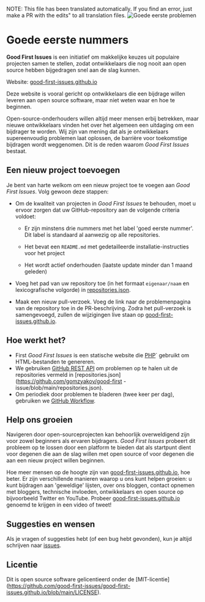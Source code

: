 NOTE: This file has been translated automatically. If you find an error, just make a PR with the edits" to all translation files.
![Goede eerste problemen](../assets/github/social-preview.png)

# Goede eerste nummers

**Good First Issues** is een initiatief om makkelijke keuzes uit populaire projecten samen te stellen, zodat ontwikkelaars die nog nooit aan open source hebben bijgedragen snel aan de slag kunnen.

Website: [good-first-issues.github.io](https://good-first-issues.github.io)

Deze website is vooral gericht op ontwikkelaars die een bijdrage willen leveren aan open source software, maar niet weten waar en hoe te beginnen.

Open-source-onderhouders willen altijd meer mensen erbij betrekken, maar nieuwe ontwikkelaars vinden het over het algemeen een uitdaging om een bijdrager te worden. Wij zijn van mening dat als je ontwikkelaars supereenvoudig problemen laat oplossen, de barrière voor toekomstige bijdragen wordt weggenomen. Dit is de reden waarom *Good First Issues* bestaat.

## Een nieuw project toevoegen

Je bent van harte welkom om een nieuw project toe te voegen aan *Good First Issues*. Volg gewoon deze stappen:

- Om de kwaliteit van projecten in *Good First Issues* te behouden, moet u ervoor zorgen dat uw GitHub-repository aan de volgende criteria voldoet:

     - Er zijn minstens drie nummers met het label 'goed eerste nummer'. Dit label is standaard al aanwezig op alle repositories.

     - Het bevat een `README.md` met gedetailleerde installatie-instructies voor het project

     - Het wordt actief onderhouden (laatste update minder dan 1 maand geleden)

- Voeg het pad van uw repository toe (in het formaat `eigenaar/naam` en lexicografische volgorde) in [repositories.json](https://github.com/gomzyakov/good-first-issue/blob/main/repositories.json).

- Maak een nieuw pull-verzoek. Voeg de link naar de problemenpagina van de repository toe in de PR-beschrijving. Zodra het pull-verzoek is samengevoegd, zullen de wijzigingen live staan op [good-first-issues.github.io](https://good-first-issues.github.io).

## Hoe werkt het?

- First *Good First Issues* is een statische website die [PHP](https://www.php.net)` gebruikt om HTML-bestanden te genereren.
- We gebruiken [GitHub REST API](https://docs.github.com/en/rest) om problemen op te halen uit de repositories vermeld in [repositories.json](https://github.com/gomzyakov/good-first -issue/blob/main/repositories.json).
- Om periodiek door problemen te bladeren (twee keer per dag), gebruiken we [GitHub Workflow](https://docs.github.com/en/actions/using-workflows).

## Help ons groeien

Navigeren door open-sourceprojecten kan behoorlijk overweldigend zijn voor zowel beginners als ervaren bijdragers. *Good First Issues* probeert dit probleem op te lossen door een platform te bieden dat als startpunt dient voor degenen die aan de slag willen met open source of voor degenen die aan een nieuw project willen beginnen.

Hoe meer mensen op de hoogte zijn van [good-first-issues.github.io](https://good-first-issues.github.io), hoe beter. Er zijn verschillende manieren waarop u ons kunt helpen groeien: u kunt bijdragen aan 'geweldige' lijsten, over ons bloggen, contact opnemen met bloggers, technische invloeden, ontwikkelaars en open source op bijvoorbeeld Twitter en YouTube. Probeer [good-first-issues.github.io](https://good-first-issues.github.io) genoemd te krijgen in een video of tweet!

## Suggesties en wensen

Als je vragen of suggesties hebt (of een bug hebt gevonden), kun je altijd schrijven naar [issues](https://github.com/good-first-issues/good-first-issues.github.io/issues).

## Licentie

Dit is open source software gelicentieerd onder de [MIT-licentie] (https://github.com/good-first-issues/good-first-issues.github.io/blob/main/LICENSE).
